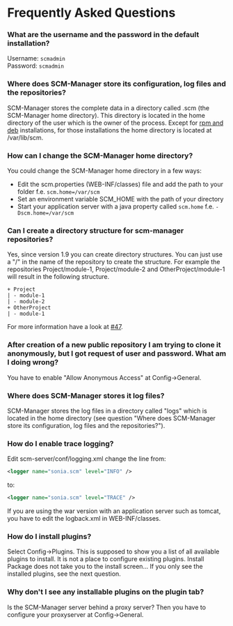 # Frequently Asked Questions

### What are the username and the password in the default installation?

Username: `scmadmin`\
Password: `scmadmin`

### Where does SCM-Manager store its configuration, log files and the repositories?

SCM-Manager stores the complete data in a directory called .scm (the
SCM-Manager home directory). This directory is located in the home
directory of the user which is the owner of the process. Except for [rpm
and deb](RPM%20and%20DEB%20packages.md)
installations, for those installations the home directory is located at
/var/lib/scm.

### How can I change the SCM-Manager home directory?

You could change the SCM-Manager home directory in a few ways:

-   Edit the scm.properties (WEB-INF/classes) file and add the path to
    your folder f.e. `scm.home=/var/scm`
-   Set an environment variable SCM\_HOME with the path of your
    directory
-   Start your application server with a java property called `scm.home`
    f.e. `-Dscm.home=/var/scm`

### Can I create a directory structure for scm-manager repositories?

Yes, since version 1.9 you can create directory structures. You can just
use a \"/\" in the name of the repository to create the structure. For
example the repositories Project/module-1, Project/module-2 and
OtherProject/module-1 will result in the following structure.

```text
+ Project
| - module-1
| - module-2
+ OtherProject
| - module-1
```

For more information have a look at [#47](https://github.com/scm-manager/scm-manager/issues/47 "Support for directory structure").

### After creation of a new public repository I am trying to clone it anonymously, but I got request of user and password. What am I doing wrong?

You have to enable \"Allow Anonymous Access\" at Config-\>General.

### Where does SCM-Manager stores it log files?

SCM-Manager stores the log files in a directory called \"logs\" which is
located in the home directory (see question \"Where does SCM-Manager
store its configuration, log files and the repositories?\").

### How do I enable trace logging?

Edit scm-server/conf/logging.xml change the line from:

```xml
<logger name="sonia.scm" level="INFO" />
```
to:

```xml
<logger name="sonia.scm" level="TRACE" />
```

If you are using the war version with an application server such as
tomcat, you have to edit the logback.xml in WEB-INF/classes.

### How do I install plugins?

Select Config-\>Plugins. This is supposed to show you a list of all
available plugins to install. It is not a place to configure existing
plugins. Install Package does not take you to the install screen\... If
you only see the installed plugins, see the next question.

### Why don\'t I see any installable plugins on the plugin tab?

Is the SCM-Manager server behind a proxy server? Then you have to
configure your proxyserver at Config-\>General.
